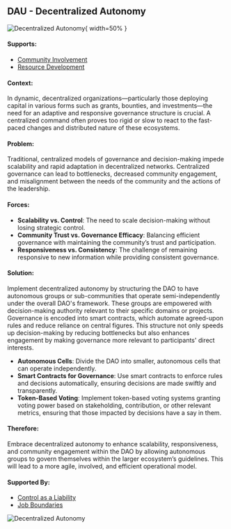 ## DAU - Decentralized Autonomy

![Decentralized Autonomy](output/illustrations/decentralized_autonomy.png){ width=50% }

#### Supports:
* [Community Involvement](/patterns/community_involvement.html)
* [Resource Development](/patterns/resource_development.html)

#### Context:
In dynamic, decentralized organizations—particularly those deploying capital in various forms such as grants, bounties, and investments—the need for an adaptive and responsive governance structure is crucial. A centralized command often proves too rigid or slow to react to the fast-paced changes and distributed nature of these ecosystems.

#### Problem:
Traditional, centralized models of governance and decision-making impede scalability and rapid adaptation in decentralized networks. Centralized governance can lead to bottlenecks, decreased community engagement, and misalignment between the needs of the community and the actions of the leadership.

#### Forces:

- **Scalability vs. Control**: The need to scale decision-making without losing strategic control.
- **Community Trust vs. Governance Efficacy**: Balancing efficient governance with maintaining the community’s trust and participation.
- **Responsiveness vs. Consistency**: The challenge of remaining responsive to new information while providing consistent governance.

#### Solution:
Implement decentralized autonomy by structuring the DAO to have autonomous groups or sub-communities that operate semi-independently under the overall DAO's framework. These groups are empowered with decision-making authority relevant to their specific domains or projects. Governance is encoded into smart contracts, which automate agreed-upon rules and reduce reliance on central figures. This structure not only speeds up decision-making by reducing bottlenecks but also enhances engagement by making governance more relevant to participants' direct interests.

- **Autonomous Cells**: Divide the DAO into smaller, autonomous cells that can operate independently.
- **Smart Contracts for Governance**: Use smart contracts to enforce rules and decisions automatically, ensuring decisions are made swiftly and transparently.
- **Token-Based Voting**: Implement token-based voting systems granting voting power based on stakeholding, contribution, or other relevant metrics, ensuring that those impacted by decisions have a say in them.

#### Therefore:
Embrace decentralized autonomy to enhance scalability, responsiveness, and community engagement within the DAO by allowing autonomous groups to govern themselves within the larger ecosystem’s guidelines. This will lead to a more agile, involved, and efficient operational model.

#### Supported By:
* [Control as a Liability](/patterns/control_as_a_liability.html)
* [Job Boundaries](/patterns/job_boundaries.html)

![Decentralized Autonomy](output/decentralized_autonomy_specific_graph.png)